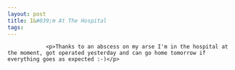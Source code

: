 ```yaml
---
layout: post
title: I&#039;m At The Hospital
tags:
---
```



                <p>Thanks to an abscess on my arse I'm in the hospital at the moment, got operated yesterday and can go home tomorrow if everything goes as expected :-)</p>
